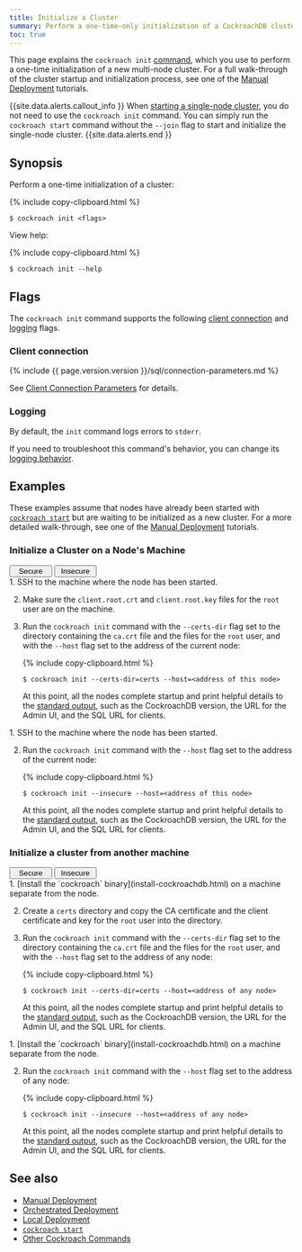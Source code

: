 ```yaml
---
title: Initialize a Cluster
summary: Perform a one-time-only initialization of a CockroachDB cluster.
toc: true
---
```


This page explains the `cockroach init` [command](cockroach-commands.html), which you use to perform a one-time initialization of a new multi-node cluster. For a full walk-through of the cluster startup and initialization process, see one of the [Manual Deployment](manual-deployment.html) tutorials.

{{site.data.alerts.callout_info }}
When [starting a single-node cluster](start-a-node.html#start-a-single-node-cluster), you do not need to use the `cockroach init` command. You can simply run the `cockroach start` command without the `--join` flag to start and initialize the single-node cluster.
{{site.data.alerts.end }}

## Synopsis

Perform a one-time initialization of a cluster:

{% include copy-clipboard.html %}
~~~ shell
$ cockroach init <flags>
~~~

View help:

{% include copy-clipboard.html %}
~~~ shell
$ cockroach init --help
~~~

## Flags

The `cockroach init` command supports the following [client connection](#client-connection) and [logging](#logging) flags.

### Client connection

{% include {{ page.version.version }}/sql/connection-parameters.md %}

See [Client Connection Parameters](connection-parameters.html) for details.

### Logging

By default, the `init` command logs errors to `stderr`.

If you need to troubleshoot this command's behavior, you can change its [logging behavior](debug-and-error-logs.html).

## Examples

These examples assume that nodes have already been started with [`cockroach start`](start-a-node.html) but are waiting to be initialized as a new cluster. For a more detailed walk-through, see one of the [Manual Deployment](manual-deployment.html) tutorials.

### Initialize a Cluster on a Node's Machine

<section class="filters clearfix">
  <button style="width: 15%" class="filter-button" data-scope="secure">Secure</button>
  <button style="width: 15%" class="filter-button" data-scope="insecure">Insecure</button>
</section>

<section class="filter-content" markdown="1" data-scope="secure">
1. SSH to the machine where the node has been started.

2. Make sure the `client.root.crt` and `client.root.key` files for the `root` user are on the machine.

3. Run the `cockroach init` command with the `--certs-dir` flag set to the directory containing the `ca.crt` file and the files for the `root` user, and with the `--host` flag set to the address of the current node:

    {% include copy-clipboard.html %}
    ~~~ shell
    $ cockroach init --certs-dir=certs --host=<address of this node>
    ~~~

    At this point, all the nodes complete startup and print helpful details to the [standard output](start-a-node.html#standard-output), such as the CockroachDB version, the URL for the Admin UI, and the SQL URL for clients.
</section>

<section class="filter-content" markdown="1" data-scope="insecure">
1. SSH to the machine where the node has been started.

2. Run the `cockroach init` command with the `--host` flag set to the address of the current node:

    {% include copy-clipboard.html %}
    ~~~ shell
    $ cockroach init --insecure --host=<address of this node>
    ~~~

    At this point, all the nodes complete startup and print helpful details to the [standard output](start-a-node.html#standard-output), such as the CockroachDB version, the URL for the Admin UI, and the SQL URL for clients.
</section>

### Initialize a cluster from another machine

<section class="filters clearfix">
  <button style="width: 15%" class="filter-button" data-scope="secure">Secure</button>
  <button style="width: 15%" class="filter-button" data-scope="insecure">Insecure</button>
</section>

<section class="filter-content" markdown="1" data-scope="secure">
1. [Install the `cockroach` binary](install-cockroachdb.html) on a machine separate from the node.

2. Create a `certs` directory and copy the CA certificate and the client certificate and key for the `root` user into the directory.

3. Run the `cockroach init` command with the `--certs-dir` flag set to the directory containing the `ca.crt` file and the files for the `root` user, and with the `--host` flag set to the address of any node:

    {% include copy-clipboard.html %}
    ~~~ shell
    $ cockroach init --certs-dir=certs --host=<address of any node>
    ~~~

    At this point, all the nodes complete startup and print helpful details to the [standard output](start-a-node.html#standard-output), such as the CockroachDB version, the URL for the Admin UI, and the SQL URL for clients.
</section>

<section class="filter-content" markdown="1" data-scope="insecure">
1. [Install the `cockroach` binary](install-cockroachdb.html) on a machine separate from the node.

2. Run the `cockroach init` command with the `--host` flag set to the address of any node:

    {% include copy-clipboard.html %}
    ~~~ shell
    $ cockroach init --insecure --host=<address of any node>
    ~~~

    At this point, all the nodes complete startup and print helpful details to the [standard output](start-a-node.html#standard-output), such as the CockroachDB version, the URL for the Admin UI, and the SQL URL for clients.
</section>

## See also

- [Manual Deployment](manual-deployment.html)
- [Orchestrated Deployment](orchestration.html)
- [Local Deployment](start-a-local-cluster.html)
- [`cockroach start`](start-a-node.html)
- [Other Cockroach Commands](cockroach-commands.html)
